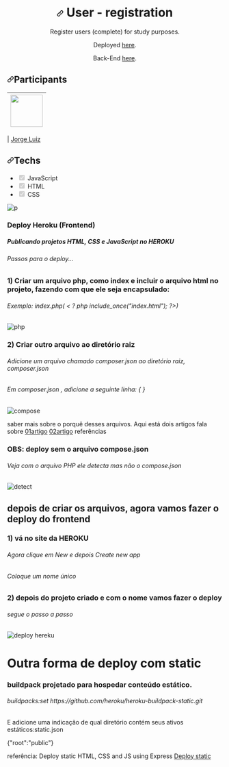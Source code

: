 <h1 align="center" dir="auto"><a id="user-content-ui-clone---discord" class="anchor" aria-hidden="true" href="#ui-clone---discord"><svg class="octicon octicon-link" viewBox="0 0 16 16" version="1.1" width="16" height="16" aria-hidden="true"><path fill-rule="evenodd" d="M7.775 3.275a.75.75 0 001.06 1.06l1.25-1.25a2 2 0 112.83 2.83l-2.5 2.5a2 2 0 01-2.83 0 .75.75 0 00-1.06 1.06 3.5 3.5 0 004.95 0l2.5-2.5a3.5 3.5 0 00-4.95-4.95l-1.25 1.25zm-4.69 9.64a2 2 0 010-2.83l2.5-2.5a2 2 0 012.83 0 .75.75 0 001.06-1.06 3.5 3.5 0 00-4.95 0l-2.5 2.5a3.5 3.5 0 004.95 4.95l1.25-1.25a.75.75 0 00-1.06-1.06l-1.25 1.25a2 2 0 01-2.83 0z"></path></svg></a>
User - registration
</h1>
<p align="center" dir="auto">Register users (complete) for study purposes.</p>

<p align="center" dir="auto">Deployed <a href="https://frontend-on.herokuapp.com/index.html" rel="nofollow">here</a>.</p>

<p align="center" dir="auto">Back-End <a href="https://github.com/jorgluiz/backend-node.JS" rel="nofollow">here</a>.</p>

<h2 dir="auto"><a id="user-content-participants" class="anchor" aria-hidden="true" href="#participants"><svg class="octicon octicon-link" viewBox="0 0 16 16" version="1.1" width="16" height="16" aria-hidden="true"><path fill-rule="evenodd" d="M7.775 3.275a.75.75 0 001.06 1.06l1.25-1.25a2 2 0 112.83 2.83l-2.5 2.5a2 2 0 01-2.83 0 .75.75 0 00-1.06 1.06 3.5 3.5 0 004.95 0l2.5-2.5a3.5 3.5 0 00-4.95-4.95l-1.25 1.25zm-4.69 9.64a2 2 0 010-2.83l2.5-2.5a2 2 0 012.83 0 .75.75 0 001.06-1.06 3.5 3.5 0 00-4.95 0l-2.5 2.5a3.5 3.5 0 004.95 4.95l1.25-1.25a.75.75 0 00-1.06-1.06l-1.25 1.25a2 2 0 01-2.83 0z"></path></svg></a>Participants</h2>

<table>
<thead>
<tr>
<th align="center"><a href="https://github.com/jorgluiz"><img src="https://avatars.githubusercontent.com/u/35885897?v=4" width="75px;" style="max-width: 100%;"></a></th>
</tr>
</thead>
</table>

<p dir="auto">| <a href="https://github.com/jorgluiz">Jorge Luiz</a></p>

<h2 dir="auto"><a id="user-content-techs" class="anchor" aria-hidden="true" href="#techs"><svg class="octicon octicon-link" viewBox="0 0 16 16" version="1.1" width="16" height="16" aria-hidden="true"><path fill-rule="evenodd" d="M7.775 3.275a.75.75 0 001.06 1.06l1.25-1.25a2 2 0 112.83 2.83l-2.5 2.5a2 2 0 01-2.83 0 .75.75 0 00-1.06 1.06 3.5 3.5 0 004.95 0l2.5-2.5a3.5 3.5 0 00-4.95-4.95l-1.25 1.25zm-4.69 9.64a2 2 0 010-2.83l2.5-2.5a2 2 0 012.83 0 .75.75 0 001.06-1.06 3.5 3.5 0 00-4.95 0l-2.5 2.5a3.5 3.5 0 004.95 4.95l1.25-1.25a.75.75 0 00-1.06-1.06l-1.25 1.25a2 2 0 01-2.83 0z"></path></svg></a>Techs</h2>

<ul class="contains-task-list">
<li class="task-list-item"><input type="checkbox" id="" disabled="" class="task-list-item-checkbox" checked=""> JavaScript</li>
<li class="task-list-item"><input type="checkbox" id="" disabled="" class="task-list-item-checkbox" checked=""> HTML</li>
<li class="task-list-item"><input type="checkbox" id="" disabled="" class="task-list-item-checkbox" checked=""> CSS</li>
</ul>



![p](https://user-images.githubusercontent.com/35885897/180643181-b2261000-f2e3-42d3-bd1d-1db6040d5f3d.png)










<h3>Deploy Heroku (Frontend)</h3>
<h5>Publicando projetos HTML, CSS e JavaScript no HEROKU</h5>
<h6>Passos para o deploy...</h6>

<h3>1) Criar um arquivo php, como index e incluir o arquivo html no projeto, fazendo com que ele seja encapsulado:</h3>

<h6>Exemplo: index.php( < ? php include_once("index.html"); ?>)</h6>


![php](https://user-images.githubusercontent.com/35885897/158030133-b00de94f-fd1e-4d50-86c0-c97bf49a311c.png)

  
<h3>2) Criar outro arquivo ao diretório raiz</h3>
  
<h6>Adicione um arquivo chamado composer.json ao diretório raiz, composer.json</h6>
<h6>Em composer.json , adicione a seguinte linha: { } </h6>
  
![compose](https://user-images.githubusercontent.com/35885897/158030567-281d5326-7786-4380-92dc-6b305dcd7baf.jpg)
  
  saber mais sobre o porquê desses arquivos. Aqui está dois artigos fala sobre <a href="https://www.dio.me/articles/publicando-projetos-htmljavascript-e-css-no-heroku">01artigo<a/>  <a href="https://gist.github.com/wh1tney/2ad13aa5fbdd83f6a489">02artigo<a/>  referências


<h3>OBS: deploy sem o arquivo compose.json</h3>
 
  <h6>Veja com o arquivo PHP ele detecta mas não o compose.json</h6>
 
![detect](https://user-images.githubusercontent.com/35885897/158030912-603148be-ee00-4b92-8f59-2737c183cd31.png)
  
  
<h2>depois de criar os arquivos, agora vamos fazer o deploy do frontend</h3>
  
  <h3>1) vá no site da HEROKU</h3>

 <h6>Agora clique em New e depois Create new app</h6>
 <h6>Coloque um nome único</h6>

<h3>2) depois do projeto criado e com o nome vamos fazer o deploy</h3>
  
  
 <h6> segue o passo a passo </h6>
  
 ![deploy hereku](https://user-images.githubusercontent.com/35885897/158031516-fb510cd9-c84e-44a7-9894-24b1021ca6e8.png)
  
  
  
  
  
<h1>Outra forma de deploy com static</h1>
<h3>buildpack projetado para hospedar conteúdo estático.</h3>
<h6>buildpacks:set https://github.com/heroku/heroku-buildpack-static.git</h6>
E adicione uma indicação de qual diretório contém seus ativos estáticos:static.json

{"root":"public"}
  
referência: Deploy static HTML, CSS and JS using Express <a href="https://www.youtube.com/watch?v=FnMglnp4rKI&ab_channel=sparxsys">Deploy static </a>

  
  
